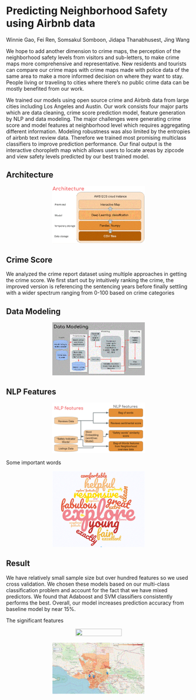 # Predicting Neighborhood Safety using Airbnb data
Winnie Gao, Fei Ren, Somsakul Somboon,  Jidapa Thanabhusest, Jing Wang

We hope to add another dimension to crime maps, the perception of the neighborhood safety levels from visitors and sub-letters, to make crime maps more comprehensive and representative. New residents and tourists can compare our crime maps with crime maps made with police data of the same area to make a more informed decision on where they want to stay. People living or traveling to cities where there’s no public crime data can be mostly benefited from our work.

We trained our models using open source crime and Airbnb data from large cities including Los Angeles and Austin. Our work consists four major parts which are data cleaning, crime score prediction model, feature generation by NLP and  data modeling. The major challenges were generating crime score and model features at neighborhood level which requires aggregating different information. Modeling robustness was also limited by the entropies of airbnb text review data. Therefore we trained most promising multiclass classifiers to improve prediction performance.  Our final output is the interactive choropleth map which allows users to locate areas by zipcode and view safety levels predicted by our best trained model.  

## Architecture
<p align="center"> <img src="https://github.com/JidapaTH/Airbnb2Safety/blob/master/archi.GIF"  width="50%" height="50%" ></p>

## Crime Score
We analyzed the crime report dataset using multiple approaches in getting the crime score. We first start out by intuitively ranking the crime, the improved version is referencing the sentencing years before finally settling with a wider spectrum ranging from 0-100 based on crime categories

## Data Modeling

<p align="center"> <img src="https://github.com/JidapaTH/Airbnb2Safety/blob/master/model.GIF"  width="50%" height="50%" ></p>

## NLP Features
<p align="center"> <img src="https://github.com/JidapaTH/Airbnb2Safety/blob/master/NLP.GIF"  width="50%" height="50%" ></p>


Some important words
<p align="center"> <img src="https://github.com/JidapaTH/Airbnb2Safety/blob/master/word.GIF"  width="50%" height="50%" ></p>



## Result
We have relatively small sample size but over hundred features so we used cross validation. We chosen these models based on our multi-class classification problem and account for the fact that we have mixed predictors.  We found that Adaboost and SVM classifiers consistently performs the best. Overall, our model increases prediction accuracy from baseline model by near 15%.

The significant features
<p align="center"> <img src="https://github.com/JidapaTH/Airbnb2Safety/blob/master/feature.GIF"  width="50%" height="50%" ></p>

<p align="center"> <img src="https://github.com/JidapaTH/Airbnb2Safety/blob/master/vi.GIF"  width="50%" height="50%" ></p>








